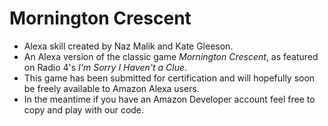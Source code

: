 # Mornington Crescent

* Alexa skill created by Naz Malik and Kate Gleeson.
* An Alexa version of the classic game _Mornington Crescent_, as featured on Radio 4's _I'm Sorry I Haven't a Clue_.
* This game has been submitted for certification and will hopefully soon be freely available to Amazon Alexa users.
* In the meantime if you have an Amazon Developer account feel free to copy and play with our code.
